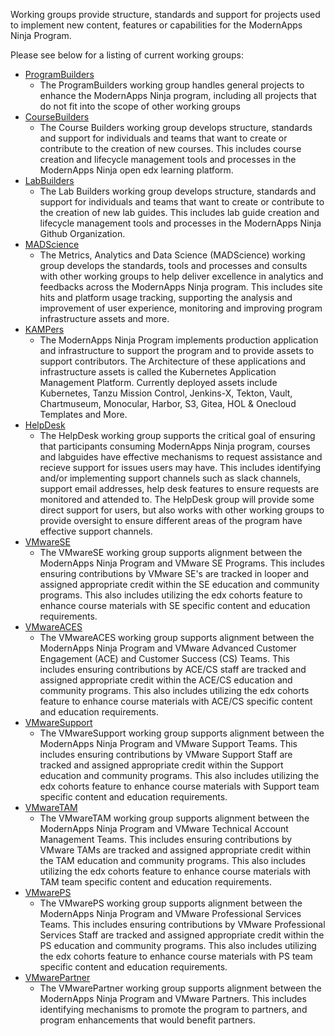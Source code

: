 Working groups provide structure, standards and support for projects used to implement new content, features or capabilities for the ModernApps Ninja Program. 

Please see below for a listing of current working groups:

- [ProgramBuilders](./ProgramBuilders/readme.md)
  - The ProgramBuilders working group handles general projects to enhance the ModernApps Ninja program, including all projects that do not fit into the scope of other working groups
- [CourseBuilders](./CourseBuilders/readme.md)
  - The Course Builders working group develops structure, standards and support for individuals and teams that want to create or contribute to the creation of new courses. This includes course creation and lifecycle management tools and processes in the ModernApps Ninja open edx learning platform.
- [LabBuilders](./LabBuilders/readme.md)
  - The Lab Builders working group develops structure, standards and support for individuals and teams that want to create or contribute to the creation of new lab guides. This includes lab guide creation and lifecycle management tools and processes in the ModernApps Ninja Github Organization.
- [MADScience](./MADScience/readme.md)
  - The Metrics, Analytics and Data Science (MADScience) working group develops the standards, tools and processes and consults with other working groups to help deliver excellence in analytics and feedbacks across the ModernApps Ninja program. This includes site hits and platform usage tracking, supporting the analysis and improvement of user experience, monitoring and improving program infrastructure assets and more. 
- [KAMPers](./KAMPers/readme.md)
  - The ModernApps Ninja Program implements production application and infrastructure to support the program and to provide assets to support contributors. The Architecture of these applications and infrastructure assets is called the Kubernetes Application Management Platform. Currently deployed assets include Kubernetes, Tanzu Mission Control, Jenkins-X, Tekton, Vault, Chartmuseum, Monocular, Harbor, S3, Gitea, HOL & Onecloud Templates and More.
- [HelpDesk](./HelpDesk/readme.md)
  - The HelpDesk working group supports the critical goal of ensuring that participants consuming ModernApps Ninja program, courses and labguides have effective mechanisms to request assistance and recieve support for issues users may have. This includes identifying and/or implementing support channels such as slack channels, support email addresses, help desk features to ensure requests are monitored and attended to. The HelpDesk group will provide some direct support for users, but also works with other working groups to provide oversight to ensure different areas of the program have effective support channels.
- [VMwareSE](./VMwareSE/readme.md)
  - The VMwareSE working group supports alignment between the ModernApps Ninja Program and VMware SE Programs. This includes ensuring contributions by VMware SE's are tracked in looper and assigned appropriate credit within the SE education and community programs. This also includes utilizing the edx cohorts feature to enhance course materials with SE specific content and education requirements.
- [VMwareACES](./VMwareACES/readme.md)
  - The VMwareACES working group supports alignment between the ModernApps Ninja Program and VMware Advanced Customer Engagement (ACE) and Customer Success (CS) Teams. This includes ensuring contributions by ACE/CS staff are tracked and assigned appropriate credit within the ACE/CS education and community programs. This also includes utilizing the edx cohorts feature to enhance course materials with ACE/CS specific content and education requirements.
- [VMwareSupport](./VMwareSupport/readme.md)
  - The VMwareSupport working group supports alignment between the ModernApps Ninja Program and VMware Support Teams. This includes ensuring contributions by VMware Support Staff are tracked and assigned appropriate credit within the Support education and community programs. This also includes utilizing the edx cohorts feature to enhance course materials with Support team specific content and education requirements.
- [VMwareTAM](./VMwareTAM/readme.md)
  - The VMwareTAM working group supports alignment between the ModernApps Ninja Program and VMware Technical Account Management Teams. This includes ensuring contributions by VMware TAMs are tracked and assigned appropriate credit within the TAM education and community programs. This also includes utilizing the edx cohorts feature to enhance course materials with TAM team specific content and education requirements.
- [VMwarePS](./VMwarePS/readme.md)
  - The VMwarePS working group supports alignment between the ModernApps Ninja Program and VMware Professional Services Teams. This includes ensuring contributions by VMware Professional Services Staff are tracked and assigned appropriate credit within the PS education and community programs. This also includes utilizing the edx cohorts feature to enhance course materials with PS team specific content and education requirements.
- [VMwarePartner](./VMwarePartner/readme.md)
  - The VMwarePartner working group supports alignment between the ModernApps Ninja Program and VMware Partners. This includes identifying mechanisms to promote the program to partners, and program enhancements that would benefit partners.